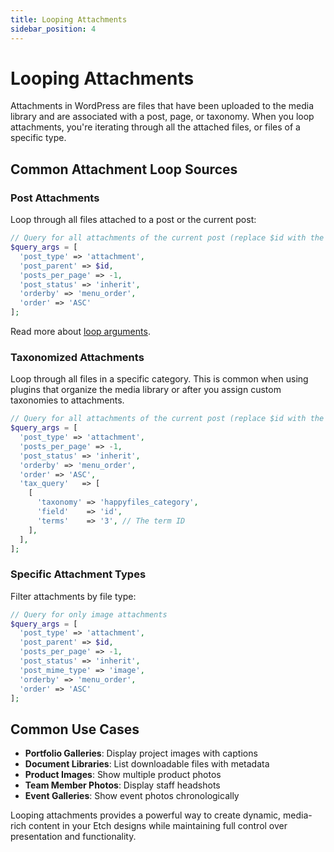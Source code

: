 ```yaml
---
title: Looping Attachments
sidebar_position: 4
---
```


# Looping Attachments

Attachments in WordPress are files that have been uploaded to the media library and are associated with a post, page, or taxonomy. When you loop attachments, you're iterating through all the attached files, or files of a specific type.

## Common Attachment Loop Sources

### Post Attachments
Loop through all files attached to a post or the current post:

```php
// Query for all attachments of the current post (replace $id with the post ID or pass dynamic data to the query argument)
$query_args = [
  'post_type' => 'attachment',
  'post_parent' => $id,
  'posts_per_page' => -1,
  'post_status' => 'inherit',
  'orderby' => 'menu_order',
  'order' => 'ASC'
];
```

Read more about [loop arguments](loop-arguments).

### Taxonomized Attachments
Loop through all files in a specific category. This is common when using plugins that organize the media library or after you assign custom taxonomies to attachments.

```php {8-14}
// Query for all attachments of the current post (replace $id with the post ID or pass dynamic data to the query argument)
$query_args = [
  'post_type' => 'attachment',
  'posts_per_page' => -1,
  'post_status' => 'inherit',
  'orderby' => 'menu_order',
  'order' => 'ASC',
  'tax_query'   => [
    [
      'taxonomy' => 'happyfiles_category',
      'field'    => 'id',
      'terms'    => '3', // The term ID
    ],
  ],
];
```

### Specific Attachment Types
Filter attachments by file type:

```php {7}
// Query for only image attachments
$query_args = [
  'post_type' => 'attachment',
  'post_parent' => $id,
  'posts_per_page' => -1,
  'post_status' => 'inherit',
  'post_mime_type' => 'image',
  'orderby' => 'menu_order',
  'order' => 'ASC'
];
```

## Common Use Cases

- **Portfolio Galleries**: Display project images with captions
- **Document Libraries**: List downloadable files with metadata
- **Product Images**: Show multiple product photos
- **Team Member Photos**: Display staff headshots
- **Event Galleries**: Show event photos chronologically

Looping attachments provides a powerful way to create dynamic, media-rich content in your Etch designs while maintaining full control over presentation and functionality.

